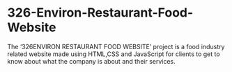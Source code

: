 # 326-Environ-Restaurant-Food-Website
 The  ‘326ENVIRON RESTAURANT FOOD WEBSITE’ project is a food industry related website made using HTML,CSS and JavaScript for clients to get to know about what the company is about and their services.

